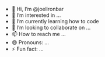 - 👋 Hi, I’m @joelironbar
- 👀 I’m interested in ...
- 🌱 I’m currently learning how to code
- 💞️ I’m looking to collaborate on ...
- 📫 How to reach me ...
- 😄 Pronouns: ...
- ⚡ Fun fact: ...

<!---
joelironbar/joelironbar is a ✨ special ✨ repository because its `README.md` (this file) appears on your GitHub profile.
You can click the Preview link to take a look at your changes.
--->
